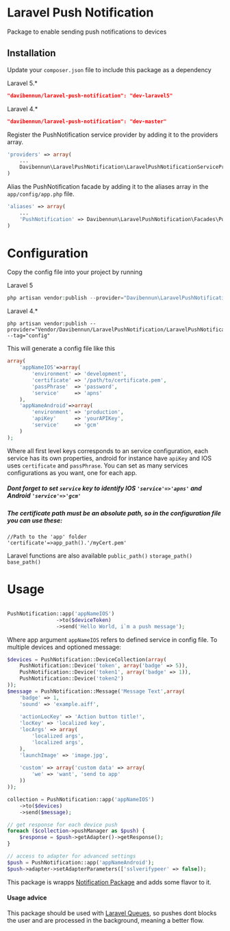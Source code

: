 Laravel Push Notification
=========

Package to enable sending push notifications to devices

Installation
----

Update your `composer.json` file to include this package as a dependency

Laravel 5.*

```json
"davibennun/laravel-push-notification": "dev-laravel5"
```
Laravel 4.*
```json
"davibennun/laravel-push-notification": "dev-master"
```

Register the PushNotification service provider by adding it to the providers array.
```php
'providers' => array(
	...
	Davibennun\LaravelPushNotification\LaravelPushNotificationServiceProvider::class
)
```

Alias the PushNotification facade by adding it to the aliases array in the `app/config/app.php` file.
```php
'aliases' => array(
	...
	'PushNotification' => Davibennun\LaravelPushNotification\Facades\PushNotification::class
)
```

# Configuration

Copy the config file into your project by running

Laravel 5
```php
php artisan vendor:publish --provider="Davibennun\LaravelPushNotification\LaravelPushNotificationServiceProvider" --tag="config"
```

Laravel 4.*
```
php artisan vendor:publish --provider="Vendor/Davibennun/LaravelPushNotification/LaravelPushNotificationServiceProvider" --tag="config"
```

This will generate a config file like this
```php
array(
    'appNameIOS'=>array(
		'environment' => 'development',
		'certificate' => '/path/to/certificate.pem',
		'passPhrase'  => 'password',
		'service'     => 'apns'
    ),
    'appNameAndroid'=>array(
		'environment' => 'production',
		'apiKey'      => 'yourAPIKey',
		'service'     => 'gcm'
    )
);
```
Where all first level keys corresponds to an service configuration, each service has its own properties, android for instance have `apiKey` and IOS uses `certificate` and `passPhrase`. You can set as many services configurations as you want, one for each app.

##### Dont forget to set `service` key to identify IOS `'service'=>'apns'` and Android `'service'=>'gcm'`

##### The certificate path must be an absolute path, so in the configuration file you can use these:
```
//Path to the 'app' folder
'certificate'=>app_path().'/myCert.pem'
```
Laravel functions are also available `public_path()` `storage_path()` `base_path()`

# Usage
```php

PushNotification::app('appNameIOS')
                ->to($deviceToken)
                ->send('Hello World, i`m a push message');

```
Where app argument `appNameIOS` refers to defined service in config file.
To multiple devices and optioned message:
```php
$devices = PushNotification::DeviceCollection(array(
    PushNotification::Device('token', array('badge' => 5)),
    PushNotification::Device('token1', array('badge' => 1)),
    PushNotification::Device('token2')
));
$message = PushNotification::Message('Message Text',array(
    'badge' => 1,
    'sound' => 'example.aiff',
    
    'actionLocKey' => 'Action button title!',
    'locKey' => 'localized key',
    'locArgs' => array(
        'localized args',
        'localized args',
    ),
    'launchImage' => 'image.jpg',
    
    'custom' => array('custom data' => array(
        'we' => 'want', 'send to app'
    ))
));

collection = PushNotification::app('appNameIOS')
    ->to($devices)
    ->send($message);

// get response for each device push
foreach ($collection->pushManager as $push) {
    $response = $push->getAdapter()->getResponse();
}

// access to adapter for advanced settings
$push = PushNotification::app('appNameAndroid');
$push->adapter->setAdapterParameters(['sslverifypeer' => false]);
```
This package is wrapps [Notification Package] and adds some flavor to it.

#### Usage advice
This package should be used with [Laravel Queues], so pushes dont blocks the user and are processed in the background, meaning a better flow.



[Notification Package]:https://github.com/Ph3nol/NotificationPusher
[Laravel Queues]:http://laravel.com/docs/queues
